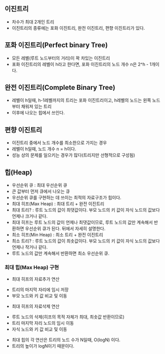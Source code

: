 ## 이진트리
 - 차수가 최대 2개인 트리
 - 이진트리의 종류에는 포화 이진트리, 완전 이진트리, 편향 이진트리가 있다.

## 포화 이진트리(Perfect binary Tree)
 - 모든 레벨(루트 노드부터의 거리)이 꽉 차있는 이진트리
 - 포화 이진트리의 레벨이 h라고 한다면, 포화 이진트리의 노드 개수 n은 2^h - 1개이다.

## 완전 이진트리(Complete Binary Tree)
 - 레벨이 h일때, h-1레벨까지의 트리는 포화 이진트리이고, h레벨의 노드는 왼쪽 노드부터 채워져 있는 트리
 - 이후에 나오는 힙에서 쓰인다.

## 편향 이진트리
 - 이진트리 중에서 노드 개수를 최소한으로 가지는 경우
 - 레벨이 h일때, 노드 개수 n = h이다.
 - 성능 상의 문제를 일으키는 경우가 많다(트리지만 선형적으로 구성됨)

## 힙(Heap)
 - 우선순위 큐 : 최대 우선순위 큐
 - 큰 값부터 먼저 큐에서 나오는 큐
 - 우선순위 큐를 구현하는 데 쓰이는 최적의 자료구조가 힙이다.
 - 최대 히프(Max Heap) : 최대 트리 + 완전 이진트리
 - 최대 트리? : 루트 노드의 값이 최댓값이다. 부모 노드의 키 값이 자식 노드의 값보다 언제나 크거나 같다.
 - 최대 히프는 루트 노드의 값이 언제나 최댓값이므로, 루트 노드의 값만 계속해서 반환하면 우선순위 큐가 된다. 뒤에서 자세히 설명한다.
 - 최소 히프(Min Heap) : 최소 트리 + 완전 이진트리
 - 최소 트리? : 루트 노드의 값이 최솟값이다. 부모 노드의 키 값이 자식 노드의 값보다 언제나 작거나 같다. 
 - 루트 노드의 값만 계속해서 반환하면 최소 우선순위 큐.

### 최대 힙(Max Heap) 구현
 - 최대 히프의 자료추가 연산
  + 트리의 마지막 자리에 임시 저장
  + 부모 노드와 키 값 비교 및 이동
 - 최대 히프의 자료삭제 연산
  + 루트 노드의 삭제(히프의 목적 자체가 최대, 최솟값 반환이므로)
  + 트리 마지막 자리 노드의 임시 이동
  + 자식 노드와 키 값 비교 및 이동
 - 최대 힙의 각 연산은 트리의 노드 수가 N일때, O(logN) 이다.
 - 트리의 높이가 logN이기 때문이다.